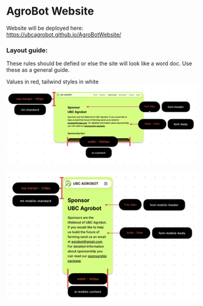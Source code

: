# AgroBot Website

Website will be deployed here:
https://ubcagrobot.github.io/AgroBotWebsite/

### Layout guide:
These rules should be defied or else the site will look like a word doc. Use these as a general guide.

Values in red, tailwind styles in white
![image](public/LayoutGuide.png)

![image](public/MobileLayoutGuide.png)
